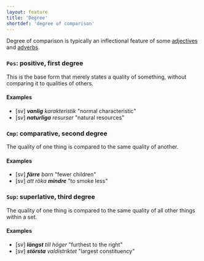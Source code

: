 ```yaml
---
layout: feature
title: 'Degree'
shortdef: 'degree of comparison'
---
```


Degree of comparison is typically an inflectional feature of some [adjectives](sv-pos/ADJ) and [adverbs](sv-pos/ADV).

### <a name="Pos">`Pos`</a>: positive, first degree

This is the base form that merely states a quality of something, without
comparing it to qualities of others.

#### Examples

* [sv] _<b>vanlig</b> karakteristik_ "normal characteristic"
* [sv] _<b>naturliga</b> resurser_ "natural resources"

### <a name="Cmp">`Cmp`</a>: comparative, second degree

The quality of one thing is compared to the same quality of another.

#### Examples

* [sv] _<b>färre</b> barn_ "fewer children"
* [sv] _att röka <b>mindre</b>_ "to smoke less"

### <a name="Sup">`Sup`</a>: superlative, third degree

The quality of one thing is compared to the same quality of all other
things within a set.

#### Examples

* [sv] _<b>längst</b> till höger_ "furthest to the right"
* [sv] _<b>största</b> valdistriktet_ "largest constituency"
<!-- Interlanguage links updated Čt lis 12 09:43:01 CET 2020 -->

